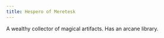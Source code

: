 ```yaml
---
title: Hespero of Meretesk
---
```


A wealthy collector of magical artifacts. Has an arcane library. 